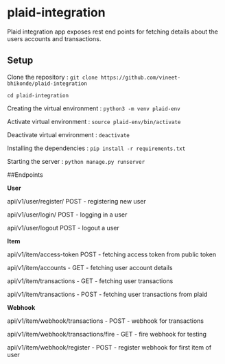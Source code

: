 # plaid-integration

Plaid integration app exposes rest end points for fetching details about the users accounts and transactions.

## Setup

Clone the repository : `git clone https://github.com/vineet-bhikonde/plaid-integration`

`cd plaid-integration`

Creating the virtual environment : `python3 -m venv plaid-env`

Activate virtual environment : `source plaid-env/bin/activate`

Deactivate virtual environment : `deactivate`

Installing the dependencies : `pip install -r requirements.txt`

Starting the server : `python manage.py runserver`


##Endpoints

**User**

api/v1/user/register/ POST - registering new user

api/v1/user/login/ POST - logging in a user

api/v1/user/logout POST - logout a user


**Item**

api/v1/item/access-token POST - fetching access token from public token

api/v1/item/accounts - GET - fetching user account details

api/v1/item/transactions - GET - fetching user transactions

api/v1/item/transactions - POST - fetching user transactions from plaid


**Webhook**

api/v1/item/webhook/transactions - POST - webhook for transactions

api/v1/item/webhook/transactions/fire - GET - fire webhook for testing

api/v1/item/webhook/register - POST - register webhook for first item of user